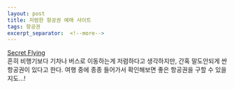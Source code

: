 ```yaml
---
layout: post
title: 저렴한 항공권 예매 사이트
tags: 항공권
excerpt_separator:  <!--more-->
---
```

[Secret Flying](http://www.secretflying.com/) <br>
흔히 비행기보다 기차나 버스로 이동하는게 저렴하다고 생각하지만, 간혹 말도안되게 싼 항공권이 있다고 한다.
여행 중에 종종 들어가서 확인해보면 좋은 항공권을 구할 수 있을지도...!
